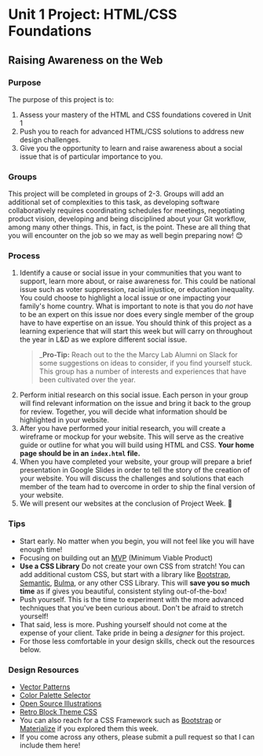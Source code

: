 # Unit 1 Project: HTML/CSS Foundations
## Raising Awareness on the Web

### Purpose
The purpose of this project is to:
1. Assess your mastery of the HTML and CSS foundations covered in Unit 1
2. Push you to reach for advanced HTML/CSS solutions to address new design challenges.
3. Give you the opportunity to learn and raise awareness about a social issue that is of particular importance to you. 

### Groups
This project will be completed in groups of 2-3. Groups will add an additional set of complexities to this task, as developing software collaboratively requires coordinating schedules for meetings, negotiating product vision, developing and being disciplined about your Git workflow, among many other things. This, in fact, is the point. These are all thing that you will encounter on the job so we may as well begin preparing now! 😊

### Process
1. Identify a cause or social issue in your communities that you want to support, learn more about, or raise awareness for. This could be national issue such as voter suppression, racial injustice, or education inequality. You could choose to highlight a local issue or one impacting your family's home country. What is important to note is that you do _not_ have to be an expert on this issue nor does every single member of the group have to have expertise on an issue. You should think of this project as a learning experience that will start this week but will carry on throughout the year in L&D as we explore different social issue.
   > _**Pro-Tip:** Reach out to the the Marcy Lab Alumni on Slack for some suggestions on ideas to consider, if you find yourself stuck. This group has a number of interests and experiences that have been cultivated over the year.
2. Perform initial research on this social issue. Each person in your group will find relevant information on the issue and bring it back to the group for review. Together, you will decide what information should be highlighted in your website.
3. After you have performed your initial research, you will create a wireframe or mockup for your website. This will serve as the creative guide or outline for what you will build using HTML and CSS. **Your home page should be in an `index.html` file.**
4. When you have completed your website, your group will prepare a brief presentation in Google Slides in order to tell the story of the creation of your website. You will discuss the challenges and solutions that each member of the team had to overcome in order to ship the final version of your website.
5. We will present our websites at the conclusion of Project Week. 🎉


### Tips
* Start early. No matter when you begin, you will not feel like you will have enough time!
* Focusing on building out an [MVP](https://www.agilx.com/defining-the-mvp/) (Minimum Viable Product)
* **Use a CSS Library** Do not create your own CSS from stratch! You can add additional custom CSS, but start with a library like [Bootstrap](https://getbootstrap.com/docs/5.1/getting-started/introduction/), [Semantic](https://semantic-ui.com/), [Bulma](https://bulma.io/), or any other CSS Library. This will **save you so much time** as if gives you beautiful, consistent styling out-of-the-box!
* Push yourself. This is the time to experiment with the more advanced techniques that you've been curious about. Don't be afraid to stretch yourself!
* That said, less is more. Pushing yourself should not come at the expense of your client. Take pride in being a _designer_ for this project.
* For those less comfortable in your design skills, check out the resources below. 

### Design Resources
* [Vector Patterns](https://lstore.graphics/paaatterns/)
* [Color Palette Selector](Coolors.co)
* [Open Source Illustrations](https://undraw.co/)
* [Retro Block Theme CSS](https://thesephist.github.io/blocks.css/)
* You can also reach for a CSS Framework such as [Bootstrap](https://getbootstrap.com/docs/4.3/getting-started/introduction/) or [Materialize](https://materializecss.com/) if you explored them this week.
* If you come across any others, please submit a pull request so that I can include them here!
